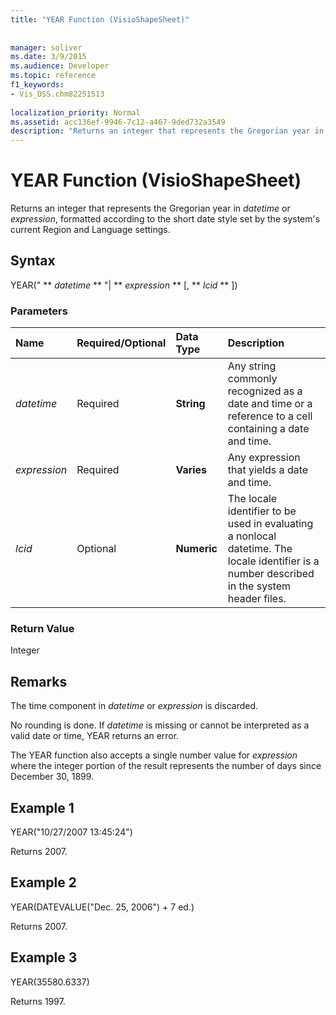 ```yaml
---
title: "YEAR Function (VisioShapeSheet)"
 
 
manager: soliver
ms.date: 3/9/2015
ms.audience: Developer
ms.topic: reference
f1_keywords:
- Vis_DSS.chm82251513
 
localization_priority: Normal
ms.assetid: acc136ef-9946-7c12-a467-9ded732a3549
description: "Returns an integer that represents the Gregorian year in datetime or expression, formatted according to the short date style set by the system's current Region and Language settings."
---
```


# YEAR Function (VisioShapeSheet)

Returns an integer that represents the Gregorian year in  _datetime_ or  _expression_, formatted according to the short date style set by the system's current Region and Language settings.
  
## Syntax

YEAR(" ** *datetime* ** "| ** *expression* ** [, ** *lcid* ** ]) 
  
### Parameters

|**Name**|**Required/Optional**|**Data Type**|**Description**|
|:-----|:-----|:-----|:-----|
| _datetime_ <br/> |Required  <br/> |**String** <br/> | Any string commonly recognized as a date and time or a reference to a cell containing a date and time.  <br/> |
| _expression_ <br/> |Required  <br/> |**Varies** <br/> |Any expression that yields a date and time.  <br/> |
| _lcid_ <br/> |Optional  <br/> |**Numeric** <br/> |The locale identifier to be used in evaluating a nonlocal datetime. The locale identifier is a number described in the system header files.  <br/> |
   
### Return Value

Integer
  
## Remarks

The time component in  _datetime_ or  _expression_ is discarded. 
  
No rounding is done. If  _datetime_ is missing or cannot be interpreted as a valid date or time, YEAR returns an error. 
  
The YEAR function also accepts a single number value for  _expression_ where the integer portion of the result represents the number of days since December 30, 1899. 
  
## Example 1

YEAR("10/27/2007 13:45:24")
  
Returns 2007.
  
## Example 2

YEAR(DATEVALUE("Dec. 25, 2006") + 7 ed.)
  
Returns 2007.
  
## Example 3

YEAR(35580.6337)
  
Returns 1997.
  

